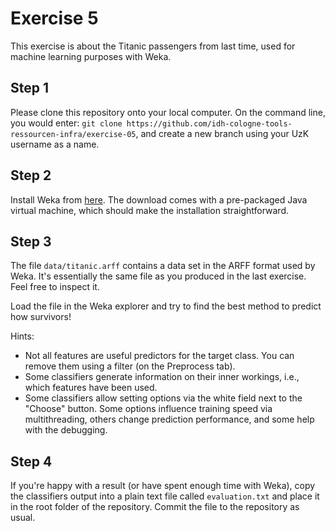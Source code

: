 # Exercise 5

This exercise is about the Titanic passengers from last time, used for machine learning purposes with Weka.

## Step 1

Please clone this repository onto your local computer. On the command line, you would enter: `git clone https://github.com/idh-cologne-tools-ressourcen-infra/exercise-05`, and create a new branch using your UzK username as a name.

## Step 2
Install Weka from [here](https://www.cs.waikato.ac.nz/ml/weka/). The download comes with a  pre-packaged Java virtual machine, which should make the installation straightforward. 

## Step 3
The file `data/titanic.arff` contains a data set in the ARFF format used by Weka. It's essentially the same file as you produced in the last exercise. Feel free to inspect it.

Load the file in the Weka explorer and try to find the best method to predict how survivors!

Hints:

- Not all features are useful predictors for the target class. You can remove them using a filter (on the Preprocess tab).
- Some classifiers generate information on their inner workings, i.e., which features have been used. 
- Some classifiers allow setting options via the white field next to the "Choose" button. Some options influence training speed via multithreading, others change prediction performance, and some help with the debugging.


## Step 4


If you're happy with a result (or have spent enough time with Weka), copy the classifiers output into a plain text file called `evaluation.txt` and place it in the root folder of the repository. Commit the file to the repository as usual.